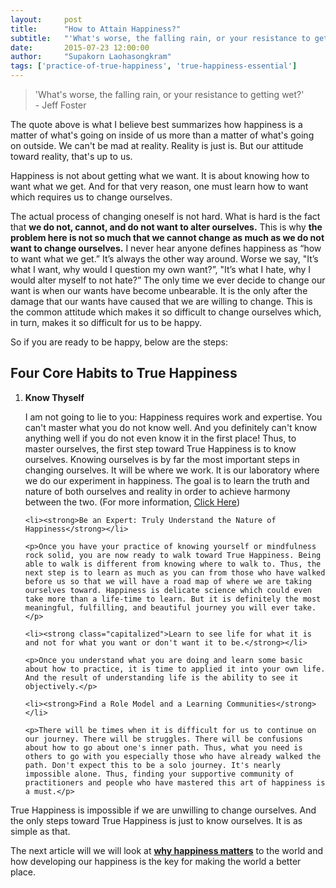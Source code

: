 ```yaml
---
layout:     post
title:      "How to Attain Happiness?"
subtitle:   "'What's worse, the falling rain, or your resistance to getting wet?'"
date:       2015-07-23 12:00:00
author:     "Supakorn Laohasongkram"
tags: ['practice-of-true-happiness', 'true-happiness-essential']
---
```

<blockquote>'What's worse, the falling rain, or your resistance to getting wet?'<br>- Jeff Foster</blockquote>

<p>The quote above is what I believe best summarizes how happiness is a matter of what's going on inside of us more than a matter of what's going on outside. We can't be mad at reality. Reality is just is. But our attitude toward reality, that's up to us.</p>

<p>Happiness is not about getting what we want. It is about knowing how to want what we get. And for that very reason, one must learn how to want which requires us to change ourselves.</p>

<p>The actual process of changing oneself is not hard. What is hard is the fact that <strong>we do not, cannot, and do not want to alter ourselves.</strong> This is why <strong>the problem here is not so much that we cannot change as much as we do not want to change ourselves.</strong>  I never hear anyone defines happiness as  “how to want what we get.” It’s always the other way around. Worse we say, "It’s what I want, why would I question my own want?”, "It’s what I hate, why I would alter myself to not hate?” The only time we ever decide to change our want is when our wants have become unbearable. It is the only after the damage that our wants have caused that we are willing to change. This is the common attitude which makes it so difficult to change ourselves which, in turn, makes it so difficult for us to be happy.</p>

<p>So if you are ready to be happy, below are the steps:</p>

<h2>Four Core Habits to True Happiness</h2>

<ol>
	<li><strong>Know Thyself</strong></li>
	<p>I am not going to lie to you: Happiness requires work and expertise. You can't master what you do not know well. And you definitely can't know anything well if you do not even know it in the first place! Thus, to master ourselves, the first step toward True Happiness is to know ourselves. Knowing ourselves is by far the most important steps in changing ourselves. It will be where we work. It is our laboratory where we do our experiment in happiness. The goal is to learn the truth and nature of both ourselves and reality in order to achieve harmony between the two. (For more information, <a href="/2016/03/22/why-meditate/">Click Here</a>)
</p>

<!-- 	<p>I won't go into details about the how here. These are the links to some articles at True Happiness that will guide you in detail about the how.</p>
	<ul>
		<li>
			
		</li>
		<li>
			
		</li>
	</ul> -->

	<li><strong>Be an Expert: Truly Understand the Nature of Happiness</strong></li>

	<p>Once you have your practice of knowing yourself or mindfulness rock solid, you are now ready to walk toward True Happiness. Being able to walk is different from knowing where to walk to. Thus, the next step is to learn as much as you can from those who have walked before us so that we will have a road map of where we are taking ourselves toward. Happiness is delicate science which could even take more than a life-time to learn. But it is definitely the most meaningful, fulfilling, and beautiful journey you will ever take.</p>

	<li><strong class="capitalized">Learn to see life for what it is and not for what you want or don't want it to be.</strong></li>

	<p>Once you understand what you are doing and learn some basic about how to practice, it is time to applied it into your own life. And the result of understanding life is the ability to see it objectively.</p>

	<li><strong>Find a Role Model and a Learning Communities</strong></li>

	<p>There will be times when it is difficult for us to continue on our journey. There will be struggles. There will be confusions about how to go about one's inner path. Thus, what you need is others to go with you especially those who have already walked the path. Don't expect this to be a solo journey. It's nearly impossible alone. Thus, finding your supportive community of practitioners and people who have mastered this art of happiness is a must.</p>
</ol>

True Happiness is impossible if we are unwilling to change ourselves. And the only steps toward True Happiness is just to know ourselves. It is as simple as that.

The next article will we will look at <strong><a href="/2015/08/24/why_true_happiness/">why happiness matters</a></strong> to the world and how developing our happiness is the key for making the world a better place.